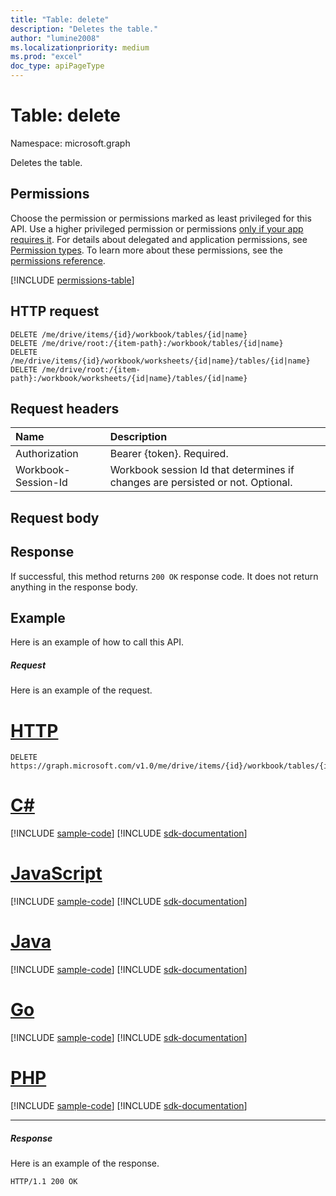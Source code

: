 ```yaml
---
title: "Table: delete"
description: "Deletes the table."
author: "lumine2008"
ms.localizationpriority: medium
ms.prod: "excel"
doc_type: apiPageType
---
```


# Table: delete

Namespace: microsoft.graph

Deletes the table.
## Permissions
Choose the permission or permissions marked as least privileged for this API. Use a higher privileged permission or permissions [only if your app requires it](/graph/permissions-overview#best-practices-for-using-microsoft-graph-permissions). For details about delegated and application permissions, see [Permission types](/graph/permissions-overview#permission-types). To learn more about these permissions, see the [permissions reference](/graph/permissions-reference).

<!-- { "blockType": "permissions", "name": "table_delete" } -->
[!INCLUDE [permissions-table](../includes/permissions/table-delete-permissions.md)]

## HTTP request
<!-- { "blockType": "ignored" } -->
```http
DELETE /me/drive/items/{id}/workbook/tables/{id|name}
DELETE /me/drive/root:/{item-path}:/workbook/tables/{id|name}
DELETE /me/drive/items/{id}/workbook/worksheets/{id|name}/tables/{id|name}
DELETE /me/drive/root:/{item-path}:/workbook/worksheets/{id|name}/tables/{id|name}

```
## Request headers
| Name       | Description|
|:---------------|:----------|
| Authorization  | Bearer {token}. Required. |
| Workbook-Session-Id  | Workbook session Id that determines if changes are persisted or not. Optional.|

## Request body

## Response

If successful, this method returns `200 OK` response code. It does not return anything in the response body.

## Example
Here is an example of how to call this API.
##### Request
Here is an example of the request.

# [HTTP](#tab/http)
<!-- {
  "blockType": "request",
  "name": "table_delete"
}-->
```http
DELETE https://graph.microsoft.com/v1.0/me/drive/items/{id}/workbook/tables/{id|name}
```

# [C#](#tab/csharp)
[!INCLUDE [sample-code](../includes/snippets/csharp/table-delete-csharp-snippets.md)]
[!INCLUDE [sdk-documentation](../includes/snippets/snippets-sdk-documentation-link.md)]

# [JavaScript](#tab/javascript)
[!INCLUDE [sample-code](../includes/snippets/javascript/table-delete-javascript-snippets.md)]
[!INCLUDE [sdk-documentation](../includes/snippets/snippets-sdk-documentation-link.md)]

# [Java](#tab/java)
[!INCLUDE [sample-code](../includes/snippets/java/table-delete-java-snippets.md)]
[!INCLUDE [sdk-documentation](../includes/snippets/snippets-sdk-documentation-link.md)]

# [Go](#tab/go)
[!INCLUDE [sample-code](../includes/snippets/go/table-delete-go-snippets.md)]
[!INCLUDE [sdk-documentation](../includes/snippets/snippets-sdk-documentation-link.md)]

# [PHP](#tab/php)
[!INCLUDE [sample-code](../includes/snippets/php/table-delete-php-snippets.md)]
[!INCLUDE [sdk-documentation](../includes/snippets/snippets-sdk-documentation-link.md)]

---

##### Response
Here is an example of the response. 
<!-- {
  "blockType": "response",
  "truncated": true
} -->
```http
HTTP/1.1 200 OK
```

<!-- uuid: 8fcb5dbc-d5aa-4681-8e31-b001d5168d79
2015-10-25 14:57:30 UTC -->
<!-- {
  "type": "#page.annotation",
  "description": "Table: delete",
  "keywords": "",
  "section": "documentation",
  "tocPath": ""
}-->

